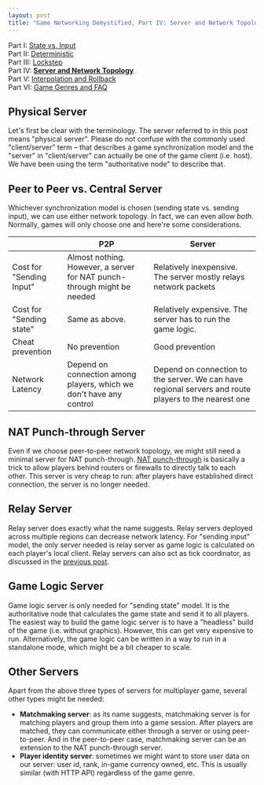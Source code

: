 ```yaml
---
layout: post
title: "Game Networking Demystified, Part IV: Server and Network Topology"
---
```


Part I: [State vs. Input](https://ruoyusun.com/2019/03/28/game-networking-1.html)  
Part II: [Deterministic](https://ruoyusun.com/2019/03/29/game-networking-2.html)  
Part III: [Lockstep](https://ruoyusun.com/2019/04/06/game-networking-3.html)  
Part IV: [**Server and Network Topology**](https://ruoyusun.com/2019/04/07/game-networking-4.html)  
Part V: [Interpolation and Rollback](https://ruoyusun.com/2019/09/21/game-networking-5.html)  
Part VI: [Game Genres and FAQ](https://ruoyusun.com/2019/09/30/game-networking-6.html)  

## Physical Server

Let's first be clear with the terminology. The server referred to in this post means "physical server". Please do not confuse with the commonly used "client/server" term – that describes a game synchronization model and the "server" in "client/server" can actually be one of the game client (i.e. host). We have been using the term "authoritative node" to describe that.

## Peer to Peer vs. Central Server

Whichever synchronization model is chosen (sending state vs. sending input), we can use either network topology. In fact, we can even allow *both*. Normally, games will only choose one and here're some considerations.

|                          | P2P                                                          | Server                                                       |
| ------------------------ | ------------------------------------------------------------ | ------------------------------------------------------------ |
| Cost for "Sending Input" | Almost nothing. However, a server for NAT punch-through might be needed | Relatively inexpensive. The server mostly relays network packets |
| Cost for "Sending state" | Same as above.                                               | Relatively expensive. The server has to run the game logic.  |
| Cheat prevention         | No prevention                                                | Good prevention                                              |
| Network Latency          | Depend on connection among players, which we don't have any control | Depend on connection to the server. We can have regional servers and route players to the nearest one |

## NAT Punch-through Server

Even if we choose peer-to-peer network topology, we might still need a minimal server for NAT punch-through. [NAT punch-through](https://en.wikipedia.org/wiki/Hole_punching_(networking)) is basically a trick to allow players behind routers or firewalls to directly talk to each other. This server is very cheap to run: after players have established direct connection, the server is no longer needed.

## Relay Server

Relay server does exactly what the name suggests. Relay servers deployed across multiple regions can decrease network latency. For "sending input" model, the only server needed is relay server as game logic is calculated on each player's local client. Relay servers can also act as tick coordinator, as discussed in the [previous post](https://ruoyusun.com/2019/04/06/game-networking-3.html).

## Game Logic Server

Game logic server is only needed for "sending state" model. It is the authoritative node that calculates the game state and send it to all players. The easiest way to build the game logic server is to have a "headless" build of the game (i.e. without graphics). However, this can get very expensive to run. Alternatively, the game logic can be written in a way to run in a standalone mode, which might be a bit cheaper to scale.

## Other Servers

Apart from the above three types of servers for multiplayer game, several other types might be needed:

- **Matchmaking server**: as its name suggests, matchmaking server is for matching players and group them into a game session. After players are matched, they can communicate either through a server or using peer-to-peer. And in the peer-to-peer case, matchmaking server can be an extension to the NAT punch-through server.
- **Player identity server**: sometimes we might want to store user data on our server: user id, rank, in-game currency owned, etc. This is usually similar (with HTTP API) regardless of the game genre.